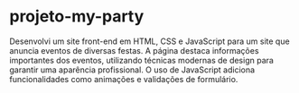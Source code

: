 # projeto-my-party
Desenvolvi um site front-end em HTML, CSS e JavaScript para um site que anuncia eventos de diversas festas. A página destaca informações importantes dos eventos, utilizando técnicas modernas de design para garantir uma aparência profissional. O uso de JavaScript adiciona funcionalidades como animações e validações de formulário.
